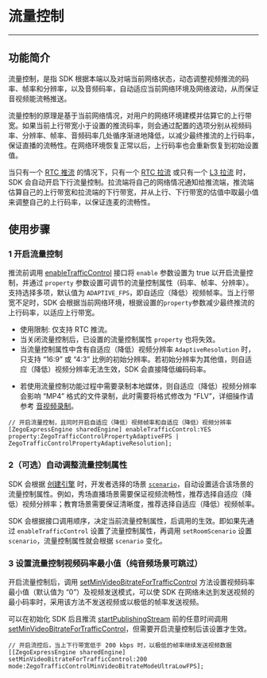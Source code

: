 # 流量控制

---

## 功能简介

流量控制，是指 SDK 根据本端以及对端当前网络状态，动态调整视频推流的码率、帧率和分辨率，以及音频码率，自动适应当前网络环境及网络波动，从而保证音视频能流畅推送。

流量控制的原理是基于当前网络情况，对用户的网络环境建模并估算它的上行带宽。如果当前上行带宽小于设置的推流码率，则会通过配置的选项分别从视频码率、分辨率、帧率、音频码率几处循序渐进地降低，以减少最终推流的上行码率，保证直播的流畅性。在网络环境恢复正常以后，上行码率也会重新恢复到初始设置值。

当只有一个 [RTC 推流](/glossary/term-explanation#rtc-推流) 的情况下，只有一个 [RTC 拉流](/glossary/term-explanation#rtc-推流) 或只有一个 [L3 拉流](/glossary/term-explanation#拉流) 时，SDK 会自动开启下行流量控制。拉流端将自己的网络情况通知给推流端，推流端估算自己的上行带宽和拉流端的下行带宽，并从上行、下行带宽的估值中取最小值来调整自己的上行码率，以保证连麦的流畅性。


## 使用步骤

### 1 开启流量控制

推流前调用 [enableTrafficControl](https://doc-zh.zego.im/article/api?doc=Express_Video_SDK_API~ObjectiveC~class~zego-express-engine#enable-traffic-control-property) 接口将 `enable` 参数设置为 true 以开启流量控制，并通过 `property` 参数设置可调节的流量控制属性（码率、帧率、分辨率）。支持选择多项，默认值为 `ADAPTIVE_FPS`，即自适应（降低）视频帧率。当上行带宽不足时，SDK 会根据当前网络环境，根据设置的`property`参数减少最终推流的上行码率，以适应上行带宽。

<Warning title="注意">

* 使用限制: 仅支持 RTC 推流。
* 当关闭流量控制后，已设置的流量控制属性 `property` 也将失效。
* 当流量控制属性中含有自适应（降低）视频分辨率 `AdaptiveResolution` 时，只支持 “16:9” 或 “4:3” 比例的初始分辨率。若初始分辨率为其他值，则自适应（降低）视频分辨率无法生效，SDK 会直接降低编码码率。
- 若使用流量控制功能过程中需要录制本地媒体，则自适应（降低）视频分辨率会影响 “MP4” 格式的文件录制，此时需要将格式修改为 “FLV”，详细操作请参考 [音视频录制](/real-time-video-ios-oc/other/local-media-recording)。
</Warning>

```objc
// 开启流量控制，且同时开启自适应（降低）视频帧率和自适应（降低）视频分辨率
[ZegoExpressEngine sharedEngine] enableTrafficControl:YES property:ZegoTrafficControlPropertyAdaptiveFPS | ZegoTrafficControlPropertyAdaptiveResolution];
```
### 2（可选）自动调整流量控制属性

SDK 会根据 [创建引擎](https://doc-zh.zego.im/article/7628#CreateEngine) 时，开发者选择的场景 [`scenario`](https://doc-zh.zego.im/article/16316)，自动设置适合该场景的流量控制属性。例如，秀场直播场景需要保证视频流畅性，推荐选择自适应（降低）视频分辨率；教育场景需要保证清晰度，推荐选择自适应（降低）视频帧率。

<Warning title="注意">


SDK 会根据接口调用顺序，决定当前流量控制属性，后调用的生效。即如果先通过 `enableTrafficControl` 设置了流量控制属性，再调用 `setRoomScenario` 设置 `scenario`，流量控制属性就会根据 `scenario` 变化。
</Warning>




### 3 设置流量控制视频码率最小值（纯音频场景可跳过）

开启流量控制后，调用 [setMinVideoBitrateForTrafficControl](https://doc-zh.zego.im/article/api?doc=Express_Video_SDK_API~ObjectiveC~class~zego-express-engine#set-min-video-bitrate-for-traffic-control-mode) 方法设置视频码率最小值（默认值为 “0”）及视频发送模式，可以使 SDK 在网络未达到发送视频的最小码率时，采用该方法不发送视频或以极低的帧率发送视频。

<Warning title="注意">

可以在初始化 SDK 后且推流 [startPublishingStream](https://doc-zh.zego.im/article/api?doc=Express_Video_SDK_API~objective-c_ios~class~ZegoExpressEngine#start-publishing-stream) 前的任意时间调用 [setMinVideoBitrateForTrafficControl](https://doc-zh.zego.im/article/api?doc=Express_Video_SDK_API~ObjectiveC~class~zego-express-engine#set-min-video-bitrate-for-traffic-control-mode)，但需要开启流量控制后该设置才生效。
</Warning>

```objc
// 开启流控后，当上下行带宽低于 200 kbps 时，以极低的帧率继续发送视频数据
[[ZegoExpressEngine sharedEngine] setMinVideoBitrateForTrafficControl:200 mode:ZegoTrafficControlMinVideoBitrateModeUltraLowFPS];
```
